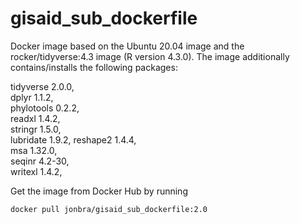 # gisaid_sub_dockerfile 

Docker image based on the Ubuntu 20.04 image and the rocker/tidyverse:4.3 image (R version 4.3.0). 
The image additionally contains/installs the following packages:

tidyverse 2.0.0,  
dplyr 1.1.2,  
phylotools 0.2.2,   
readxl 1.4.2,  
stringr 1.5.0,  
lubridate 1.9.2, 
reshape2 1.4.4,  
msa 1.32.0,  
seqinr 4.2-30,  
writexl 1.4.2,  

Get the image from Docker Hub by running
```
docker pull jonbra/gisaid_sub_dockerfile:2.0
```

